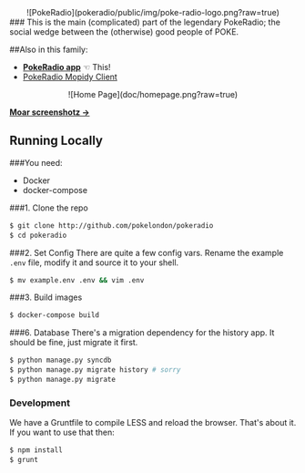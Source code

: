 <center>
![PokeRadio](pokeradio/public/img/poke-radio-logo.png?raw=true)
</center>
###
This is the main (complicated) part of the legendary PokeRadio; the social wedge between the (otherwise) good people of POKE.

##Also in this family:
- [**PokeRadio app**](https://github.com/pokelondon/pokeradio) ☜ This!
- [PokeRadio Mopidy Client](https://github.com/pokelondon/pokeradio-mopidy)

<center>
![Home Page](doc/homepage.png?raw=true)
</center>

[**Moar screenshotz →**](doc/screenshots.md)

## Running Locally

###You need:
- Docker
- docker-compose

###1. Clone the repo
```sh
$ git clone http://github.com/pokelondon/pokeradio
$ cd pokeradio
```
###2. Set Config
There are quite a few config vars. Rename the example `.env` file, modify it and source it to your shell.
```sh
$ mv example.env .env && vim .env
```
###3. Build images
```sh
$ docker-compose build
```

###6. Database
There's a migration dependency for the history app. It should be fine, just migrate it first.
```sh
$ python manage.py syncdb
$ python manage.py migrate history # sorry
$ python manage.py migrate
```

### Development
We have a Gruntfile to compile LESS and reload the browser. That's about it. If you want to use that then:
```sh
$ npm install
$ grunt
```
